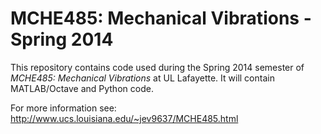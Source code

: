 MCHE485: Mechanical Vibrations - Spring 2014
=====================

This repository contains code used during the Spring 2014 semester of *MCHE485: Mechanical Vibrations* at UL Lafayette. It will contain MATLAB/Octave and Python code.

For more information see: http://www.ucs.louisiana.edu/~jev9637/MCHE485.html
